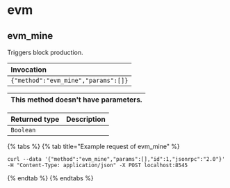 # evm

## evm_mine

Triggers block production. 

| Invocation |
| :--- |
| `{"method":"evm_mine","params":[]}` |

| This method doesn't have parameters. |
| :--- |

| Returned type | Description |
| :--- | :--- |
| `Boolean` |  |

{% tabs %}
{% tab title="Example request of evm_mine" %}
```
curl --data '{"method":"evm_mine","params":[],"id":1,"jsonrpc":"2.0"}' -H "Content-Type: application/json" -X POST localhost:8545
```
{% endtab %}
{% endtabs %}

